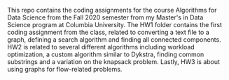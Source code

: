 This repo contains the coding assignments for the course Algorithms for Data Science from the Fall 2020 semester from my Master's in Data Science program at Columbia University. The HW1 folder contains the first coding assignment from the class, related to converting a text file to a graph, defining a search algorithm and finding all connected components. HW2 is related to several different algorithms including workload optimization, a custom algorithm similar to Dykstra, finding common substrings and a variation on the knapsack problem. Lastly, HW3 is about using graphs for flow-related problems.